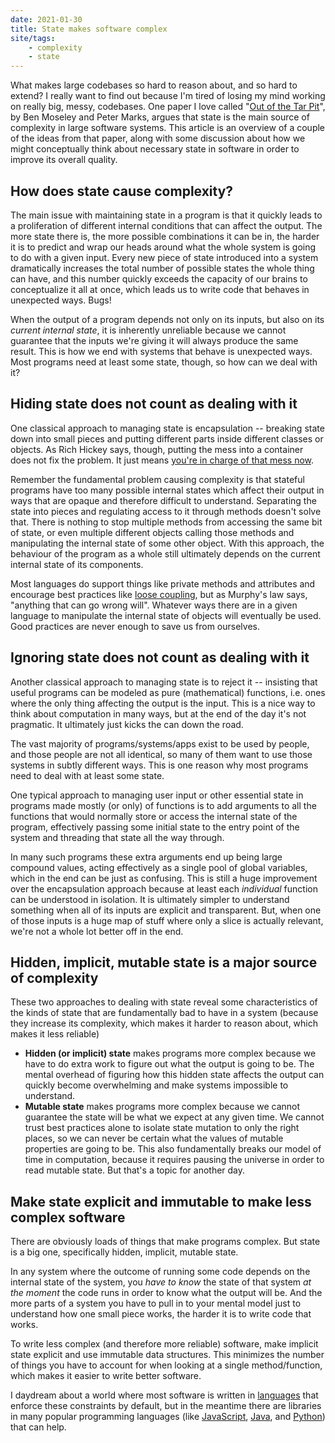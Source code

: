 ```yaml
---
date: 2021-01-30
title: State makes software complex
site/tags:
    - complexity
    - state
---
```


What makes large codebases so hard to reason about, and so hard to extend? I really want to find out because I'm tired of losing my mind working on really big, messy, codebases. One paper I love called "[Out of the Tar Pit](http://curtclifton.net/papers/MoseleyMarks06a.pdf)", by Ben Moseley and Peter Marks, argues that state is the main source of complexity in large software systems. This article is an overview of a couple of the ideas from that paper, along with some discussion about how we might conceptually think about necessary state in software in order to improve its overall quality.

## How does state cause complexity?

The main issue with maintaining state in a program is that it quickly leads to a proliferation of different internal conditions that can affect the output. The more state there is, the more possible combinations it can be in, the harder it is to predict and wrap our heads around what the whole system is going to do with a given input. Every new piece of state introduced into a system dramatically increases the total number of possible states the whole thing can have, and this number quickly exceeds the capacity of our brains to conceptualize it all at once, which leads us to write code that behaves in unexpected ways. Bugs!

When the output of a program depends not only on its inputs, but also on its _current internal state_, it is inherently unreliable because we cannot guarantee that the inputs we're giving it will always produce the same result. This is how we end with systems that behave is unexpected ways. Most programs need at least some state, though, so how can we deal with it?

## Hiding state does not count as dealing with it

One classical approach to managing state is encapsulation -- breaking state down into small pieces and putting different parts inside different classes or objects. As Rich Hickey says, though, putting the mess into a container does not fix the problem. It just means [you're in charge of that mess now](https://www.youtube.com/watch?v=dGVqrGmwOAw&t=1322).

Remember the fundamental problem causing complexity is that stateful programs have too many possible internal states which affect their output in ways that are opaque and therefore difficult to understand. Separating the state into pieces and regulating access to it through methods doesn't solve that. There is nothing to stop multiple methods from accessing the same bit of state, or even multiple different objects calling those methods and manipulating the internal state of some other object. With this approach, the behaviour of the program as a whole still ultimately depends on the current internal state of its components.

Most languages do support things like private methods and attributes and encourage best practices like [loose coupling](https://en.wikipedia.org/wiki/Law_of_Demeter), but as Murphy's law says, "anything that can go wrong will". Whatever ways there are in a given language to manipulate the internal state of objects will eventually be used. Good practices are never enough to save us from ourselves.

## Ignoring state does not count as dealing with it

Another classical approach to managing state is to reject it -- insisting that useful programs can be modeled as pure (mathematical) functions, i.e. ones where the only thing affecting the output is the input. This is a nice way to think about computation in many ways, but at the end of the day it's not pragmatic. It ultimately just kicks the can down the road.

The vast majority of programs/systems/apps exist to be used by people, and those people are not all identical, so many of them want to use those systems in subtly different ways. This is one reason why most programs need to deal with at least some state.

One typical approach to managing user input or other essential state in programs made mostly (or only) of functions is to add arguments to all the functions that would normally store or access the internal state of the program, effectively passing some initial state to the entry point of the system and threading that state all the way through.

In many such programs these extra arguments end up being large compound values, acting effectively as a single pool of global variables, which in the end can be just as confusing. This is still a huge improvement over the encapsulation approach because at least each _individual_ function can be understood in isolation. It is ultimately simpler to understand something when all of its inputs are explicit and transparent. But, when one of those inputs is a huge map of stuff where only a slice is actually relevant, we're not a whole lot better off in the end.

## Hidden, implicit, mutable state is a major source of complexity

These two approaches to dealing with state reveal some characteristics of the kinds of state that are fundamentally bad to have in a system (because they increase its complexity, which makes it harder to reason about, which makes it less reliable)

- **Hidden (or implicit) state** makes programs more complex because we have to do extra work to figure out what the output is going to be. The mental overhead of figuring how this hidden state affects the output can quickly become overwhelming and make systems impossible to understand.
- **Mutable state** makes programs more complex because we cannot guarantee the state will be what we expect at any given time. We cannot trust best practices alone to isolate state mutation to only the right places, so we can never be certain what the values of mutable properties are going to be. This also fundamentally breaks our model of time in computation, because it requires pausing the universe in order to read mutable state. But that's a topic for another day.

## Make state explicit and immutable to make less complex software

There are obviously loads of things that make programs complex. But state is a big one, specifically hidden, implicit, mutable state. 

In any system where the outcome of running some code depends on the internal state of the system, you _have to know_ the state of that system _at the moment_ the code runs in order to know what the output will be. And the more parts of a system you have to pull in to your mental model just to understand how one small piece works, the harder it is to write code that works.

To write less complex (and therefore more reliable) software, make implicit state explicit and use immutable data structures. This minimizes the number of things you have to account for when looking at a single method/function, which makes it easier to write better software.

I daydream about a world where most software is written in [languages](https://en.wikipedia.org/wiki/List_of_programming_languages_by_type#Functional_languages) that enforce these constraints by default, but in the meantime there are libraries in many popular programming languages (like [JavaScript](https://gist.github.com/jlongster/bce43d9be633da55053f), [Java](http://www.functionaljava.org/), and [Python](https://pypi.org/project/immutables/)) that can help.
